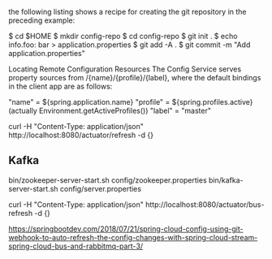 the following listing shows a recipe for creating the git repository in the preceding example:

$ cd $HOME
$ mkdir config-repo
$ cd config-repo
$ git init .
$ echo info.foo: bar > application.properties
$ git add -A .
$ git commit -m "Add application.properties"


 Locating Remote Configuration Resources
The Config Service serves property sources from /{name}/{profile}/{label}, where the default bindings in the client app are as follows:

"name" = ${spring.application.name}
"profile" = ${spring.profiles.active} (actually Environment.getActiveProfiles())
"label" = "master"


curl  -H "Content-Type: application/json" http://localhost:8080/actuator/refresh -d {}

Kafka
-----
bin/zookeeper-server-start.sh config/zookeeper.properties
bin/kafka-server-start.sh config/server.properties

curl  -H "Content-Type: application/json" http://localhost:8080/actuator/bus-refresh -d {}

https://springbootdev.com/2018/07/21/spring-cloud-config-using-git-webhook-to-auto-refresh-the-config-changes-with-spring-cloud-stream-spring-cloud-bus-and-rabbitmq-part-3/
